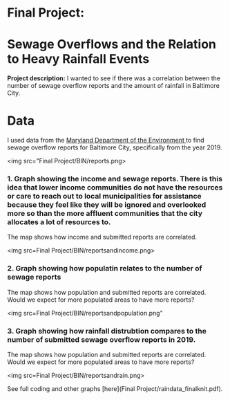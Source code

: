 # Final Project: 

# Sewage Overflows and the Relation to Heavy Rainfall Events
**Project description:**  I wanted to see if there was a correlation between the number of sewage overflow reports and the amount of rainfall in Baltimore City. 

# Data
I used data from the [Maryland Department of the Environment ]([url](https://mde.maryland.gov/programs/water/compliance/pages/reportedseweroverflow.aspx)) to find sewage overflow reports for Baltimore City, specifically from the year 2019. 

<img src="Final Project/BIN/reports.png>

### 1. Graph showing the income and sewage reports. There is this idea that lower income communities do not have the resources or care to reach out to local municipalities for assistance because they feel like they will be ignored and overlooked more so than the more affluent communities that the city allocates a lot of resources to.

The map shows how income and submitted reports are correlated. 

<img src=Final Project/BIN/reportsandincome.png>

### 2. Graph showing how populatin relates to the number of sewage reports


The map shows how population and submitted reports are correlated. Would we expect for more populated areas to have more reports?
         
<img src=Final Project/BIN/reportsandpopulation.png"

### 3. Graph showing how rainfall distrubtion compares to the number of submitted sewage overflow reports in 2019.

The map shows how population and submitted reports are correlated. Would we expect for more populated areas to have more reports?

<img src=Final Project/BIN/reportsandrain.png>


See full coding and other graphs [here](Final Project/raindata_finalknit.pdf). 
